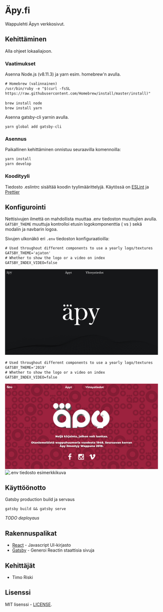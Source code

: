 # Äpy.fi

Wappulehti Äpyn verkkosivut.

## Kehittäminen

Alla ohjeet lokaaliajoon.

### Vaatimukset

Asenna Node.js (v8.11.3) ja yarn esim. homebrew'n avulla.

```
# Homebrew (valinnainen)
/usr/bin/ruby -e "$(curl -fsSL https://raw.githubusercontent.com/Homebrew/install/master/install)"

brew install node
brew install yarn
```

Asenna gatsby-cli yarnin avulla.

```
yarn global add gatsby-cli
```

### Asennus

Paikallinen kehittäminen onnistuu seuraavilla komennoilla:

```
yarn install
yarn develop
```

### Koodityyli

Tiedosto .eslintrc sisältää koodin tyylimäärittelyjä. Käytössä on [ESLint](https://eslint.org/) ja [Prettier](https://prettier.io/)

## Konfigurointi

Nettisivujen ilmettä on mahdollista muuttaa .env tiedoston muuttujien avulla. `GATSBY_THEME` muuttuja kontrolloi etusin logokomponenttia (<Logo /> vs <Logo2019 />) sekä modalin ja navbarin logoa.

Sivujen ulkonäkö eri `.env` tiedoston konfiguraatioilla:
```
# Used throughout different components to use a yearly logo/textures
GATSBY_THEME='ajaton'
# Whether to show the logo or a video on index
GATSBY_INDEX_VIDEO=false
```

![.env tiedosto esimerkkikuva](docs/env-example-ajaton-1.png)

```
# Used throughout different components to use a yearly logo/textures
GATSBY_THEME='2019'
# Whether to show the logo or a video on index
GATSBY_INDEX_VIDEO=false
```

![.env tiedosto esimerkkikuva](docs/env-example-2019-1.png)
![.env tiedosto esimerkkikuva](docs/env-example-2019-2.png)

## Käyttöönotto

Gatsby production build ja servaus

```
gatsby build && gatsby serve
```

*TODO deployaus*

## Rakennuspalikat

* [React](https://reactjs.org/) - Javascript UI-kirjasto
* [Gatsby](https://www.gatsbyjs.org/) - Generoi Reactin staattisia sivuja

## Kehittäjät

* Timo Riski

## Lisenssi

MIT lisenssi - [LICENSE](LICENSE).
